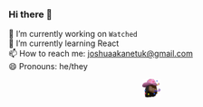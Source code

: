 ### Hi there 👋

🔭 I’m currently working on `Watched` \
🌱 I’m currently learning React \
📫 How to reach me: joshuaakanetuk@gmail.com \
😄 Pronouns: he/they

<p align="center"><a href="https://joshuaakanetuk.com" title="Joshua Akan-Etuk">
  <img src="assets/favicon.png" alt="">
</a></p>
